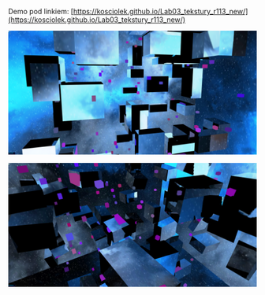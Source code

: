 Demo pod linkiem: [https://kosciolek.github.io/Lab03_tekstury_r113_new/](https://kosciolek.github.io/Lab03_tekstury_r113_new/)

![](screen1.png)

![](screen2.png)